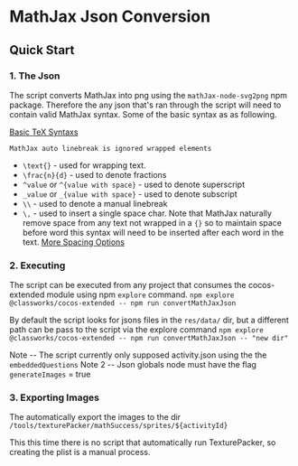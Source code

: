 # MathJax Json Conversion

## Quick Start

### 1. The Json

The script converts MathJax into png using the `mathJax-node-svg2png` npm package. Therefore the
any json that's ran through the script will need to contain valid MathJax syntax. Some of the basic
syntax as as following.

[Basic TeX Syntaxs](http://www.onemathematicalcat.org/MathJaxDocumentation/TeXSyntax.htm)

`MathJax auto linebreak is ignored wrapped elements`

- `\text{}` - used for wrapping text.
- `\frac{n}{d}` - used to denote fractions
- `^value` or `^{value with space}`  - used to denote superscript
- `_value` or `_{value with space}` - used to denote subscript
- `\\` - used to denote a manual linebreak
- `\,` - used to insert a single space char. Note that MathJax naturally remove space from any text
not wrapped in a `{}` so to maintain space before word this syntax will need to be inserted after
each word in the text. [More Spacing Options](https://i0.wp.com/texblog.org/Wordpress/wp-content/uploads/2014/04/whitespace-latex-math-mode.png)

### 2. Executing

The script can be executed from any project that consumes the cocos-extended module using npm
`explore` command. `npm explore @classworks/cocos-extended -- npm run convertMathJaxJson`

By default the script looks for jsons files in the `res/data/` dir, but a different path can be
pass to the script via the explore command `npm explore @classworks/cocos-extended -- npm run
convertMathJaxJson -- "new dir"`

Note -- The script currently only supposed activity.json using the the `embeddedQuestions`
Note 2 -- Json globals node must have the flag `generateImages` = true

### 3. Exporting Images

The automatically export the images to the dir `/tools/texturePacker/mathSuccess/sprites/${activityId}`

This this time there is no script that automatically run TexturePacker, so creating the plist is a
manual process.
